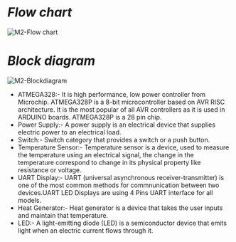 # *Flow chart*
![M2-Flow chart](https://user-images.githubusercontent.com/98813710/154837386-57ec0571-9142-44a1-8590-2d946b4d976e.png)

# *Block diagram*
![M2-Blockdiagram](https://user-images.githubusercontent.com/98813710/154837376-de68efc2-c849-4320-916d-25d2c3edb1b6.jpg)
* ATMEGA328:- It is high performance, low power controller from Microchip. ATMEGA328P is a 8-bit microcontroller based on AVR RISC architecture. It is the most popular of all AVR controllers as it is used in ARDUINO boards. ATMEGA328P is a 28 pin chip.
* Power Supply:- A power supply is an electrical device that supplies electric power to an electrical load. 
* Switch:- Switch category that provides a switch or a push button.
* Temperature Sensor:- Temperature sensor is a device, used to measure the temperature using an electrical signal, the change in the temperature correspond to change in its physical property like resistance or voltage.
* UART Display:- UART (universal asynchronous receiver-transmitter) is one of the most common methods for commnunication between two devices.UART LED Displays are using 4 Pins UART interface for all models.
* Heat Generator:- Heat generator is a device that takes the user inputs and maintain that temperature.
* LED:- A light-emitting diode (LED) is a semiconductor device that emits light when an electric current flows through it.
